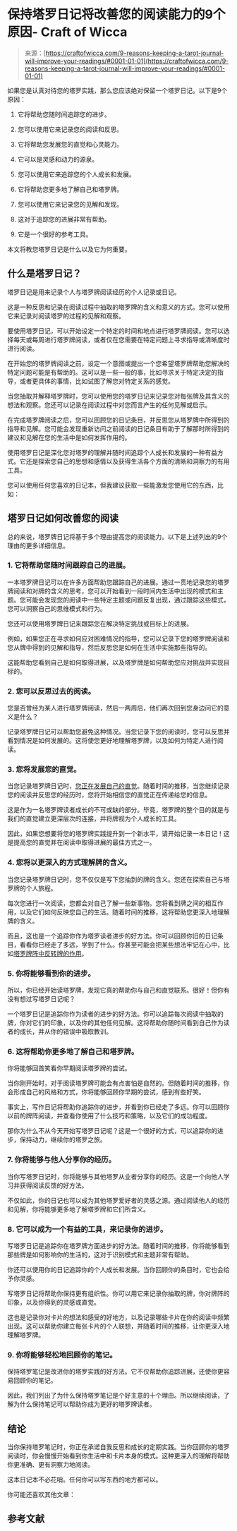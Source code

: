 <!--yml

分类：未分类

日期：2024-06-12 18:10:09

-->

# 保持塔罗日记将改善您的阅读能力的9个原因- Craft of Wicca

> 来源：[https://craftofwicca.com/9-reasons-keeping-a-tarot-journal-will-improve-your-readings/#0001-01-01](https://craftofwicca.com/9-reasons-keeping-a-tarot-journal-will-improve-your-readings/#0001-01-01)

如果您是认真对待您的塔罗实践，那么您应该绝对保留一个塔罗日记。以下是9个原因：

1.  它将帮助您随时间追踪您的进步。

1.  您可以使用它来记录您的阅读和反思。

1.  它将帮助您发展您的直觉和心灵能力。

1.  它可以是灵感和动力的源泉。

1.  您可以使用它来追踪您的个人成长和发展。

1.  它将帮助您更多地了解自己和塔罗牌。

1.  您可以使用它来记录您的见解和发现。

1.  这对于追踪您的进展非常有帮助。

1.  它是一个很好的参考工具。

本文将教您塔罗日记是什么以及它为何重要。

## 什么是塔罗日记？

塔罗日记是用来记录个人与塔罗牌阅读经历的个人记录或日记。

这是一种反思和记录在阅读过程中抽取的塔罗牌的含义和意义的方式。您可以使用它来记录对阅读塔罗的过程的见解和观察。

要使用塔罗日记，可以开始设定一个特定的时间和地点进行塔罗牌阅读。您可以选择每天或每周进行塔罗牌阅读，或者仅在您需要在特定问题上寻求指导或清晰度时进行阅读。

在开始您的塔罗牌阅读之前，设定一个意图或提出一个您希望塔罗牌帮助您解决的特定问题可能是有帮助的。这可以是一些一般的事，比如寻求关于特定决定的指导，或者更具体的事情，比如试图了解您对特定关系的感觉。

当您抽取并解释塔罗牌时，您可以使用您的塔罗日记来记录您对每张牌及其含义的想法和观察。您还可以记录在阅读过程中对您而言产生的任何见解或启示。

在完成塔罗牌阅读之后，您可以回顾您的日记条目，并反思您从塔罗牌中所得到的指导和见解。您可能会发现重新访问之前阅读的日记条目有助于了解那时所得到的建议和见解在您的生活中是如何发挥作用的。

使用塔罗日记是深化您对塔罗的理解并随时间追踪个人成长和发展的一种有益方式。它还是探索您自己的思想和感情以及获得生活各个方面的清晰和洞察力的有用工具。

您可以使用任何您喜欢的日记本，但我建议获取一些能激发您使用它的东西，比如：

## 塔罗日记如何改善您的阅读

总的来说，塔罗牌日记将基于多个理由提高您的阅读能力。以下是上述列出的9个理由的更多详细信息。

### 1\. 它将帮助您随时间跟踪自己的进展。

一本塔罗牌日记可以在许多方面帮助您跟踪自己的进展。通过一贯地记录您的塔罗牌阅读和对牌的含义的思考，您可以开始看到一段时间内生活中出现的模式和主题。您可能会发现您的阅读中一些特定主题或问题反复出现，通过跟踪这些模式，您可以洞察自己的思维模式和行为。

您还可以使用塔罗牌日记来跟踪您在解决特定挑战或目标上的进展。

例如，如果您正在寻求如何应对困难情况的指导，您可以记录下您的塔罗牌阅读和您从牌中得到的见解和指导，然后反思您是如何在生活中实施那些指导的。

这能帮助您看到自己是如何取得进展，以及塔罗牌是如何帮助您应对挑战并实现目标的。

### 2\. 您可以反思过去的阅读。

您是否曾经为某人进行塔罗牌阅读，然后一两周后，他们再次回到您身边问它的意义是什么？

记录塔罗牌日记可以帮助您避免这种情况。当您记录下您的阅读时，您可以反思并看到情况是如何发展的。这将使您更好地理解塔罗牌，以及如何为特定人进行阅读。

### 3\. 您将发展您的直觉。

当您记录塔罗牌日记时，[您正在发展自己的直觉](https://craftofwicca.com/the-role-of-intuition-in-tarot-card-readings-a-guide-for-beginners/)。随着时间的推移，当您继续记录您的阅读并反思您的经历时，您将开始相信您的直觉正在传递给您的信息。

这是作为一名塔罗牌读者成长的不可或缺的部分。毕竟，塔罗牌的整个目的就是与我们的直觉建立更深层次的连接，并将牌视为个人成长的工具。

因此，如果您想要将您的塔罗牌实践提升到一个新水平，请开始记录一本日记！这是提高您的直觉并在阅读中取得进展的最佳方式之一。

### 4\. 您将以更深入的方式理解牌的含义。

当您记录塔罗牌日记时，您不仅仅是写下您抽到的牌的含义。您还在探索自己与塔罗牌的个人旅程。

每次您进行一次阅读，您都会对自己了解一些新事物。您将看到牌之间的相互作用，以及它们如何反映您自己的生活。随着时间的推移，这将帮助您更深入地理解牌的含义。

而且，这也是一个追踪你作为塔罗读者进步的好方法。你可以回顾你旧的日记条目，看看你已经走了多远，学到了什么。你甚至可能会把某些想法牢记在心中，比如[塔罗牌阵中反转牌的作用](https://craftofwicca.com/importance-of-tarot-card-reversals-readings/)。

### 5\. 你将能够看到你的进步。

所以，你已经开始读塔罗牌，发现它真的帮助你与自己和直觉联系。很好！但你有没有想过写塔罗日记呢？

一个塔罗日记是追踪你作为读者的进步的好方法。你可以追踪每次阅读中抽取的牌，你对它们的印象，以及你的其他任何见解。这将帮助你随时间看到自己作为读者的成长，并从你的错误中吸取教训。

### 6\. 这将帮助你更多地了解自己和塔罗牌。

你将能够回首笑看你早期阅读塔罗牌的尝试。

当你刚开始时，对于阅读塔罗牌可能会有点害怕是自然的。但随着时间的推移，你会形成自己的风格和方式，你将能够回顾你早期的尝试，感到有些好笑。

事实上，写作日记将帮助你追踪你的进步，并看到你已经走了多远。你可以回顾你以前的牌阵阅读，并查看你使用了什么技巧和策略，以及它们的成功程度。

那你为什么不从今天开始写塔罗日记呢？这是一个很好的方式，可以追踪你的进步，保持动力，继续你的塔罗之旅。

### 7\. 你将能够与他人分享你的经历。

当你写塔罗日记时，你将能够与其他塔罗从业者分享你的经历。这是一个向他人学习并获得阅读反馈的好方法。

不仅如此，你的日记也可以成为其他塔罗爱好者的灵感之源。通过阅读他人的经历和见解，你将能够更多地了解塔罗牌和它们所含义。

### 8\. 它可以成为一个有益的工具，来记录你的进步。

写塔罗日记是追踪你在塔罗牌方面进步的好方法。随着时间的推移，你将能够看到那些牌是如何影响你的生活的，这对于识别模式和主题非常有帮助。

你还可以使用你的日记追踪你的个人成长和发展。当你回顾你的条目时，它也会给予你灵感。

写塔罗日记将帮助你保持更有组织性。你可以用它来记录你抽取的牌，你对牌阵的印象，以及你得到的灵感或直觉。

这也是记录你对卡片的想法和感受的好地方，以及记录哪些卡片在你的阅读中频繁出现。这可以帮助你建立每张卡片的个人联想，并随着时间的推移，让你更深入地理解塔罗牌。

### 9\. 你将能够轻松地回顾你的笔记。

保持塔罗笔记是改进你的塔罗实践的好方法。它不仅帮助你追踪进展，还使你更容易回顾你的笔记。

因此，我们列出了为什么保持塔罗笔记是个好主意的十个理由。所以继续阅读，了解为什么保持笔记可以帮助你成为更好的塔罗牌读者。

## 结论

当你保持塔罗笔记时，你正在承诺自我反思和成长的定期实践。当你回顾你的塔罗阅读时，你会慢慢开始看到你生活中和卡片本身的模式。这种更深入的理解将帮助你更准确、更有洞察力地阅读。

这本日记本不必花哨。任何你可以写东西的地方都可以。

你可能还喜欢其他文章：

## 参考文献
